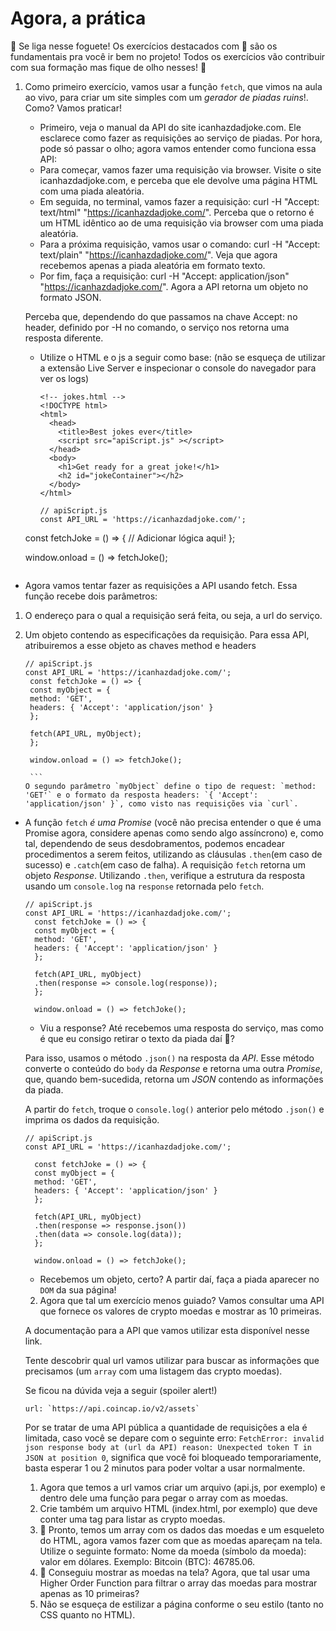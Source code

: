 # Agora, a prática

🚀 Se liga nesse foguete!
Os exercícios destacados com 🚀 são os fundamentais pra você ir bem no projeto! Todos os exercícios vão contribuir com sua formação mas fique de olho nesses! 👀

1. Como primeiro exercício, vamos usar a função `fetch`, que vimos na aula ao vivo, para criar um site simples com um _gerador de piadas ruins_!. Como? Vamos praticar!

   - Primeiro, veja o manual da API do site icanhazdadjoke.com. Ele esclarece como fazer as requisições ao serviço de piadas. Por hora, pode só passar o olho; agora vamos entender como funciona essa API:

   * Para começar, vamos fazer uma requisição via browser. Visite o site icanhazdadjoke.com, e perceba que ele devolve uma página HTML com uma piada aleatória.
   * Em seguida, no terminal, vamos fazer a requisição: curl -H "Accept: text/html" "https://icanhazdadjoke.com/". Perceba que o retorno é um HTML idêntico ao de uma requisição via browser com uma piada aleatória.
   * Para a próxima requisição, vamos usar o comando: curl -H "Accept: text/plain" "https://icanhazdadjoke.com/". Veja que agora recebemos apenas a piada aleatória em formato texto.
   * Por fim, faça a requisição: curl -H "Accept: application/json" "https://icanhazdadjoke.com/". Agora a API retorna um objeto no formato JSON.

   Perceba que, dependendo do que passamos na chave Accept: no header, definido por -H no comando, o serviço nos retorna uma resposta diferente.

   - Utilize o HTML e o js a seguir como base: (não se esqueça de utilizar a extensão Live Server e inspecionar o console do navegador para ver os logs)

     ```
     <!-- jokes.html -->
     <!DOCTYPE html>
     <html>
       <head>
         <title>Best jokes ever</title>
         <script src="apiScript.js" ></script>
       </head>
       <body>
         <h1>Get ready for a great joke!</h1>
         <h2 id="jokeContainer"></h2>
       </body>
     </html>
     ```

     ```
     // apiScript.js
     const API_URL = 'https://icanhazdadjoke.com/';
     ```

   const fetchJoke = () => {
   // Adicionar lógica aqui!
   };

   window.onload = () => fetchJoke();

   ```

   ```

- Agora vamos tentar fazer as requisições a API usando fetch. Essa função recebe dois parâmetros:

1. O endereço para o qual a requisição será feita, ou seja, a url do serviço.
2. Um objeto contendo as especificações da requisição. Para essa API, atribuiremos a esse objeto as chaves method e headers

   ````
   // apiScript.js
   const API_URL = 'https://icanhazdadjoke.com/';
    const fetchJoke = () => {
    const myObject = {
    method: 'GET',
    headers: { 'Accept': 'application/json' }
    };

    fetch(API_URL, myObject);
    };

    window.onload = () => fetchJoke();

    ```
   O segundo parâmetro `myObject` define o tipo de request: `method: 'GET'` e o formato da resposta headers: `{ 'Accept': 'application/json' }`, como visto nas requisições via `curl`.
   ````

- A função `fetch` _é uma Promise_ (você não precisa entender o que é uma Promise agora, considere apenas como sendo algo assíncrono) e, como tal, dependendo de seus desdobramentos, podemos encadear procedimentos a serem feitos, utilizando as cláusulas `.then`(em caso de sucesso) e `.catch`(em caso de falha). A requisição `fetch` retorna um objeto _Response_. Utilizando `.then`, verifique a estrutura da resposta usando um `console.log` na `response` retornada pelo `fetch`.

  ```
  // apiScript.js
  const API_URL = 'https://icanhazdadjoke.com/';
    const fetchJoke = () => {
    const myObject = {
    method: 'GET',
    headers: { 'Accept': 'application/json' }
    };

    fetch(API_URL, myObject)
    .then(response => console.log(response));
    };

    window.onload = () => fetchJoke();
  ```

  - Viu a response? Até recebemos uma resposta do serviço, mas como é que eu consigo retirar o texto da piada daí 🤔?

  Para isso, usamos o método `.json()` na resposta da _API_. Esse método converte o conteúdo do `body` da _Response_ e retorna uma outra _Promise_, que, quando bem-sucedida, retorna um _JSON_ contendo as informações da piada.

  A partir do `fetch`, troque o `console.log()` anterior pelo método `.json()` e imprima os dados da requisição.

  ```
  // apiScript.js
  const API_URL = 'https://icanhazdadjoke.com/';

    const fetchJoke = () => {
    const myObject = {
    method: 'GET',
    headers: { 'Accept': 'application/json' }
    };

    fetch(API_URL, myObject)
    .then(response => response.json())
    .then(data => console.log(data));
    };

    window.onload = () => fetchJoke();
  ```

  - Recebemos um objeto, certo? A partir daí, faça a piada aparecer no `DOM` da sua página!

  2. Agora que tal um exercício menos guiado? Vamos consultar uma API que fornece os valores de crypto moedas e mostrar as 10 primeiras.

  A documentação para a API que vamos utilizar esta disponível nesse link.

  Tente descobrir qual url vamos utilizar para buscar as informações que precisamos (um `array` com uma listagem das crypto moedas).

  Se ficou na dúvida veja a seguir (spoiler alert!)

  ```
  url: `https://api.coincap.io/v2/assets`
  ```

  Por se tratar de uma API pública a quantidade de requisições a ela é limitada, caso você se depare com o seguinte erro: `FetchError: invalid json response body at (url da API) reason: Unexpected token T in JSON at position 0`, significa que você foi bloqueado temporariamente, basta esperar 1 ou 2 minutos para poder voltar a usar normalmente.

  1. Agora que temos a url vamos criar um arquivo (api.js, por exemplo) e dentro dele uma função para pegar o array com as moedas.
  2. Crie também um arquivo HTML (index.html, por exemplo) que deve conter uma tag para listar as crypto moedas.
  3. 🚀 Pronto, temos um array com os dados das moedas e um esqueleto do HTML, agora vamos fazer com que as moedas apareçam na tela. Utilize o seguinte formato: Nome da moeda (símbolo da moeda): valor em dólares. Exemplo: Bitcoin (BTC): 46785.06.
  4. 🚀 Conseguiu mostrar as moedas na tela? Agora, que tal usar uma Higher Order Function para filtrar o array das moedas para mostrar apenas as 10 primeiras?
  5. Não se esqueça de estilizar a página conforme o seu estilo (tanto no CSS quanto no HTML).
